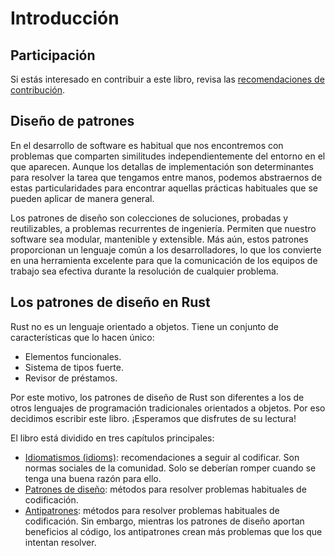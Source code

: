 # Introducción

## Participación

Si estás interesado en contribuir a este libro, revisa las [recomendaciones de contribución](contribuir.md).

## Diseño de patrones

En el desarrollo de software es habitual que nos encontremos con problemas que comparten similitudes independientemente del entorno en el que aparecen. Aunque los detallas de implementación son determinantes para resolver la tarea que tengamos entre manos, podemos abstraernos de estas particularidades para encontrar aquellas prácticas habituales que se pueden aplicar de manera general.

Los patrones de diseño son colecciones de soluciones, probadas y reutilizables, a problemas recurrentes de ingeniería. Permiten que nuestro software sea modular, mantenible y extensible. Más aún, estos patrones proporcionan un lenguaje común a los desarrolladores, lo que los convierte en una herramienta excelente para que la comunicación de los equipos de trabajo sea efectiva durante la resolución de cualquier problema.

## Los patrones de diseño en Rust

Rust no es un lenguaje orientado a objetos. Tiene un conjunto de características que lo hacen único:

- Elementos funcionales.
- Sistema de tipos fuerte.
- Revisor de préstamos.

Por este motivo, los patrones de diseño de Rust son diferentes a los de otros lenguajes de programación tradicionales orientados a objetos. Por eso decidimos escribir este libro. ¡Esperamos que disfrutes de su lectura!

El libro está dividido en tres capítulos principales:

- [Idiomatismos (idioms)](./idiomatismos/indice.md): recomendaciones a seguir al codificar. Son normas sociales de la comunidad. Solo se deberían romper cuando se tenga una buena razón para ello.
- [Patrones de diseño](./patterns/indice.md): métodos para resolver problemas habituales de codificación.
- [Antipatrones](./anti-patrones/indice.md): métodos para resolver problemas habituales de codificación. Sin embargo, mientras los patrones de diseño aportan beneficios al código, los antipatrones crean más problemas que los que intentan resolver.
